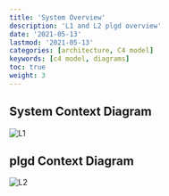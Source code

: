```yaml
---
title: 'System Overview'
description: 'L1 and L2 plgd overview'
date: '2021-05-13'
lastmod: '2021-05-13'
categories: [architecture, C4 model]
keywords: [c4 model, diagrams]
toc: true
weight: 3
---
```


## System Context Diagram

![L1](../static/system-plgd.svg "medium-zoom-image")

## plgd Context Diagram

![L2](../static/container-plgd.svg "medium-zoom-image")

